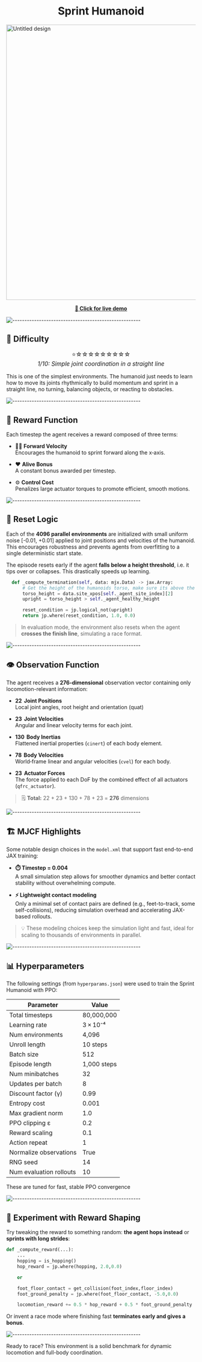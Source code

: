 <div align="center">
  <h1>Sprint Humanoid</h1>
</div>

<img width="1818" height="730" alt="Untitled design" src="https://github.com/user-attachments/assets/8dd6465b-d1b0-40fc-ba24-172f517f63f6" />

<br/>

<p align="center">
  <a href="https://i1cps.github.io/Sports-Hub-Website/"><strong>🔗 Click for live demo </strong></a>
</p>

![-----------------------------------------------------](https://raw.githubusercontent.com/andreasbm/readme/master/assets/lines/aqua.png)

## 🧩 Difficulty

<p align="center" style="font-size:1.1em">
⭐☆☆☆☆☆☆☆☆☆<br/>
<em>1/10: Simple joint coordination in a straight line</em>
</p>

This is one of the simplest environments. The humanoid just needs to learn how to move its joints rhythmically to build momentum and sprint in a straight line, no turning, balancing objects, or reacting to obstacles.

![-----------------------------------------------------](https://raw.githubusercontent.com/andreasbm/readme/master/assets/lines/aqua.png)


## 🧮 Reward Function

Each timestep the agent receives a reward composed of three terms:

- 🏃‍♂️ **Forward Velocity**  
  Encourages the humanoid to sprint forward along the x‑axis.

- ❤️ **Alive Bonus**  
  A constant bonus awarded per timestep.
  
- ⚙️ **Control Cost**  
  Penalizes large actuator torques to promote efficient, smooth motions.

![-----------------------------------------------------](https://raw.githubusercontent.com/andreasbm/readme/master/assets/lines/aqua.png)

## 🔁 Reset Logic

Each of the **4096 parallel environments** are initialized with small uniform noise [-0.01, +0.01] applied to joint positions and velocities of the humanoid. This encourages robustness and prevents agents from overfitting to a single deterministic start state.

The episode resets early if the agent **falls below a height threshold**, i.e. it tips over or collapses. This drastically speeds up learning.

```python
  def _compute_termination(self, data: mjx.Data) -> jax.Array:
      # Get the height of the humanoids torso, make sure its above the height limit
      torso_height = data.site_xpos[self._agent_site_index][2]
      upright = torso_height > self._agent_healthy_height

      reset_condition = jp.logical_not(upright)
      return jp.where(reset_condition, 1.0, 0.0)
```

> In evaluation mode, the environment also resets when the agent **crosses the finish line**, simulating a race format.

![-----------------------------------------------------](https://raw.githubusercontent.com/andreasbm/readme/master/assets/lines/aqua.png)

## 👁 Observation Function

The agent receives a **276‑dimensional** observation vector containing only locomotion-relevant information:

- **22  Joint Positions**   
  Local joint angles, root height and orientation (quat)

- **23  Joint Velocities**  
  Angular and linear velocity terms for each joint.

- **130  Body Inertias**  
  Flattened inertial properties (`cinert`) of each body element.

- **78  Body Velocities**  
  World‑frame linear and angular velocities (`cvel`) for each body.

- **23  Actuator Forces**  
  The force applied to each DoF by the combined effect of all actuators (`qfrc_actuator`).

> 🗒️ **Total:** 22 + 23 + 130 + 78 + 23 = **276** dimensions  

![-----------------------------------------------------](https://raw.githubusercontent.com/andreasbm/readme/master/assets/lines/aqua.png)

## 🏗️ MJCF Highlights

Some notable design choices in the `model.xml` that support fast end-to-end JAX training:
- **⏱️ Timestep = 0.004**  
  A small simulation step allows for smoother dynamics and better contact stability without overwhelming compute.

- **⚡ Lightweight contact modeling**  
  Only a minimal set of contact pairs are defined (e.g., feet-to-track, some self-collisions), reducing simulation overhead and accelerating JAX-based rollouts.

> 💡 These modeling choices keep the simulation light and fast, ideal for scaling to thousands of environments in parallel.


![-----------------------------------------------------](https://raw.githubusercontent.com/andreasbm/readme/master/assets/lines/aqua.png)

## 📊 Hyperparameters

The following settings (from `hyperparams.json`) were used to train the Sprint Humanoid with PPO:

| Parameter                 | Value        |
|---------------------------|--------------|
| Total timesteps           | 80,000,000   |
| Learning rate             | 3 × 10⁻⁴     |
| Num environments          | 4,096        |
| Unroll length             | 10 steps     |
| Batch size                | 512          |
| Episode length            | 1,000 steps  |
| Num minibatches           | 32           |
| Updates per batch         | 8            |
| Discount factor (γ)       | 0.99         |
| Entropy cost              | 0.001        |
| Max gradient norm         | 1.0          |
| PPO clipping ε            | 0.2          |
| Reward scaling            | 0.1          |
| Action repeat             | 1            |
| Normalize observations    | True         |
| RNG seed                  | 14           |
| Num evaluation rollouts   | 10           |

These are tuned for fast, stable PPO convergence

![-----------------------------------------------------](https://raw.githubusercontent.com/andreasbm/readme/master/assets/lines/aqua.png)

## 🧪 Experiment with Reward Shaping

Try tweaking the reward to something random: **the agent hops instead** or **sprints with long strides**:

```python
def _compute_reward(...):
    ...
    hopping = is_hopping()
    hop_reward = jp.where(hopping, 2.0,0.0)

    or

    foot_floor_contact = get_collision(foot_index,floor_index)
    foot_ground_penalty = jp.where(foot_floor_contact, -5.0,0.0)

    locomotion_reward += 0.5 * hop_reward + 0.5 * foot_ground_penalty
```

Or invent a race mode where finishing fast **terminates early and gives a bonus**.



![-----------------------------------------------------](https://raw.githubusercontent.com/andreasbm/readme/master/assets/lines/aqua.png)

Ready to race? This environment is a solid benchmark for dynamic locomotion and full-body coordination.


